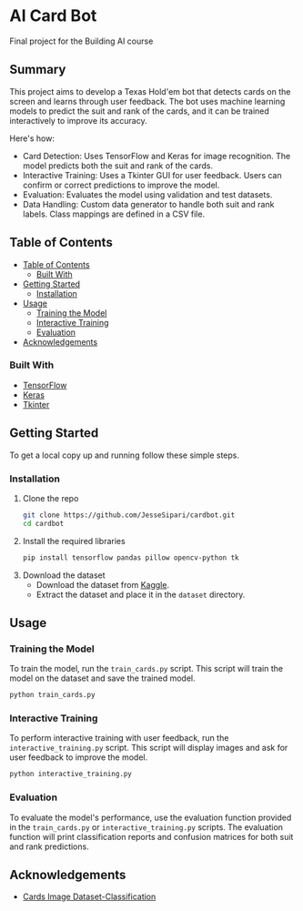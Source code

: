 
# AI Card Bot
Final project for the Building AI course

## Summary

This project aims to develop a Texas Hold'em bot that detects cards on the screen and learns through user feedback. The bot uses machine learning models to predict the suit and rank of the cards, and it can be trained interactively to improve its accuracy.

Here's how:

* Card Detection: Uses TensorFlow and Keras for image recognition. The model predicts both the suit and rank of the cards.
* Interactive Training: Uses a Tkinter GUI for user feedback. Users can confirm or correct predictions to improve the model.
* Evaluation: Evaluates the model using validation and test datasets.
* Data Handling: Custom data generator to handle both suit and rank labels. Class mappings are defined in a CSV file.

## Table of Contents

- [Table of Contents](#table-of-contents)
  - [Built With](#built-with)
- [Getting Started](#getting-started)
  - [Installation](#installation)
- [Usage](#usage)
  - [Training the Model](#training-the-model)
  - [Interactive Training](#interactive-training)
  - [Evaluation](#evaluation)
- [Acknowledgements](#acknowledgements)



### Built With

* [TensorFlow](https://www.tensorflow.org/)
* [Keras](https://keras.io/)
* [Tkinter](https://docs.python.org/3/library/tkinter.html)

## Getting Started

To get a local copy up and running follow these simple steps.

### Installation

1. Clone the repo
   ```sh
   git clone https://github.com/JesseSipari/cardbot.git
   cd cardbot
   ```
2. Install the required libraries
   ```sh
   pip install tensorflow pandas pillow opencv-python tk
   ```
3. Download the dataset
   - Download the dataset from [Kaggle](https://www.kaggle.com/datasets/gpiosenka/cards-image-datasetclassification/data).
   - Extract the dataset and place it in the `dataset` directory.

## Usage

### Training the Model

To train the model, run the `train_cards.py` script. This script will train the model on the dataset and save the trained model.

```sh
python train_cards.py
```

### Interactive Training

To perform interactive training with user feedback, run the `interactive_training.py` script. This script will display images and ask for user feedback to improve the model.

```sh
python interactive_training.py
```


### Evaluation

To evaluate the model's performance, use the evaluation function provided in the `train_cards.py` or `interactive_training.py` scripts. The evaluation function will print classification reports and confusion matrices for both suit and rank predictions.



## Acknowledgements

* [Cards Image Dataset-Classification](https://www.kaggle.com/datasets/gpiosenka/cards-image-datasetclassification/data)
```
